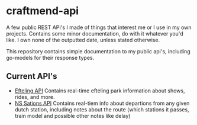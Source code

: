 # craftmend-api
A few public REST API's I made of things that interest me or I use in my own projects. Contains some minor documentation, do with it whatever you'd like. I own none of the outputted date, unless stated otherwise.

This repository contains simple documentation to my public api's, including go-models for their response types.

## Current API's
 - [Efteling API](https://github.com/Mindgamesnl/craftmend-api/blob/master/efteling/README.md) Contains real-time efteling park information about shows, rides, and more.
 - [NS Sations API](https://github.com/Mindgamesnl/craftmend-api/blob/master/ns-stations/README.md) Contains real-tiem info about departions from any given dutch station, including notes about the route (which stations it passes, train model and possible other notes like delay)
